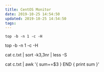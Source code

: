 ```yaml
---
title: CentOS Monitor
date: 2019-10-25 14:54:50
updated: 2019-10-25 14:54:50
tags:
---
```


`top -b -n 1 -c -H`

top -b -n 1 -c -H

cat c.txt |  sort -k3,3nr | less -S

cat c.txt | awk '{ sum+=$3 } END { print sum }'